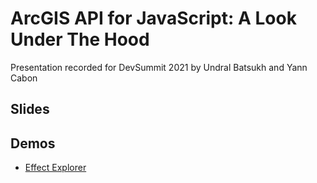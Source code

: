 # ArcGIS API for JavaScript: A Look Under The Hood

Presentation recorded for DevSummit 2021 by Undral Batsukh and Yann Cabon

## Slides

## Demos

- [Effect Explorer](https://ycabon.github.io/presentations/2021-devsummit/ArcGIS-API-for-JavaScript-Photoshop-style-Graphics-Effects-for-Your-Layers-and-Data/demos/effect-explorer/index.html)
